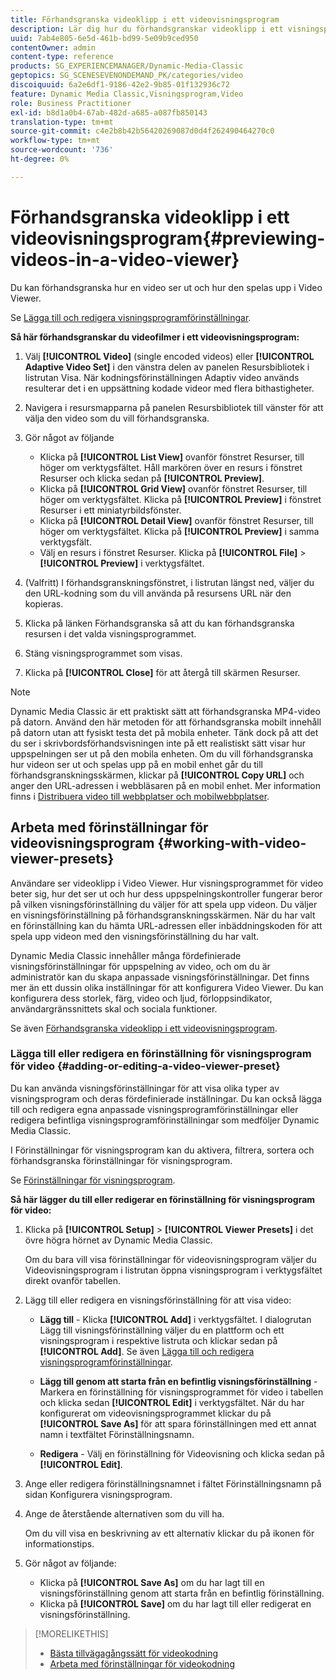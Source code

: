 ```yaml
---
title: Förhandsgranska videoklipp i ett videovisningsprogram
description: Lär dig hur du förhandsgranskar videoklipp i ett visningsprogram för video.
uuid: 7ab4e805-6e5d-461b-bd99-5e09b9ced950
contentOwner: admin
content-type: reference
products: SG_EXPERIENCEMANAGER/Dynamic-Media-Classic
geptopics: SG_SCENESEVENONDEMAND_PK/categories/video
discoiquuid: 6a2e6df1-9186-42e2-9b85-01f132936c72
feature: Dynamic Media Classic,Visningsprogram,Video
role: Business Practitioner
exl-id: b8d1a0b4-67ab-482d-a685-a087fb850143
translation-type: tm+mt
source-git-commit: c4e2b8b42b56420269087d0d4f262490464270c0
workflow-type: tm+mt
source-wordcount: '736'
ht-degree: 0%

---
```


# Förhandsgranska videoklipp i ett videovisningsprogram{#previewing-videos-in-a-video-viewer}

Du kan förhandsgranska hur en video ser ut och hur den spelas upp i Video Viewer.

Se [Lägga till och redigera visningsprogramförinställningar](application-setup.md#adding_and_editing_viewer_presets).

**Så här förhandsgranskar du videofilmer i ett videovisningsprogram:**

1. Välj **[!UICONTROL Video]** (single encoded videos) eller **[!UICONTROL Adaptive Video Set]** i den vänstra delen av panelen Resursbibliotek i listrutan Visa. När kodningsförinställningen Adaptiv video används resulterar det i en uppsättning kodade videor med flera bithastigheter.
1. Navigera i resursmapparna på panelen Resursbibliotek till vänster för att välja den video som du vill förhandsgranska.
1. Gör något av följande

   * Klicka på **[!UICONTROL List View]** ovanför fönstret Resurser, till höger om verktygsfältet. Håll markören över en resurs i fönstret Resurser och klicka sedan på **[!UICONTROL Preview]**.
   * Klicka på **[!UICONTROL Grid View]** ovanför fönstret Resurser, till höger om verktygsfältet. Klicka på **[!UICONTROL Preview]** i fönstret Resurser i ett miniatyrbildsfönster.
   * Klicka på **[!UICONTROL Detail View]** ovanför fönstret Resurser, till höger om verktygsfältet. Klicka på **[!UICONTROL Preview]** i samma verktygsfält.
   * Välj en resurs i fönstret Resurser. Klicka på **[!UICONTROL File]** > **[!UICONTROL Preview]** i verktygsfältet.

1. (Valfritt) I förhandsgranskningsfönstret, i listrutan längst ned, väljer du den URL-kodning som du vill använda på resursens URL när den kopieras.
1. Klicka på länken Förhandsgranska så att du kan förhandsgranska resursen i det valda visningsprogrammet.
1. Stäng visningsprogrammet som visas.
1. Klicka på **[!UICONTROL Close]** för att återgå till skärmen Resurser.

>[!NOTE]
>
>Dynamic Media Classic är ett praktiskt sätt att förhandsgranska MP4-video på datorn. Använd den här metoden för att förhandsgranska mobilt innehåll på datorn utan att fysiskt testa det på mobila enheter. Tänk dock på att det du ser i skrivbordsförhandsvisningen inte på ett realistiskt sätt visar hur uppspelningen ser ut på den mobila enheten. Om du vill förhandsgranska hur videon ser ut och spelas upp på en mobil enhet går du till förhandsgranskningsskärmen, klickar på **[!UICONTROL Copy URL]** och anger den URL-adressen i webbläsaren på en mobil enhet. Mer information finns i [Distribuera video till webbplatser och mobilwebbplatser](deploying-video-websites-mobile-sites.md#deploying_video_to_your_websites_and_mobile_sites).

## Arbeta med förinställningar för videovisningsprogram {#working-with-video-viewer-presets}

Användare ser videoklipp i Video Viewer. Hur visningsprogrammet för video beter sig, hur det ser ut och hur dess uppspelningskontroller fungerar beror på vilken visningsförinställning du väljer för att spela upp videon. Du väljer en visningsförinställning på förhandsgranskningsskärmen. När du har valt en förinställning kan du hämta URL-adressen eller inbäddningskoden för att spela upp videon med den visningsförinställning du har valt.

Dynamic Media Classic innehåller många fördefinierade visningsförinställningar för uppspelning av video, och om du är administratör kan du skapa anpassade visningsförinställningar. Det finns mer än ett dussin olika inställningar för att konfigurera Video Viewer. Du kan konfigurera dess storlek, färg, video och ljud, förloppsindikator, användargränssnittets skal och sociala funktioner.

Se även [Förhandsgranska videoklipp i ett videovisningsprogram](previewing-videos-video-viewer.md#previewing_videos_in_a_video_viewer).

### Lägga till eller redigera en förinställning för visningsprogram för video {#adding-or-editing-a-video-viewer-preset}

Du kan använda visningsförinställningar för att visa olika typer av visningsprogram och deras fördefinierade inställningar. Du kan också lägga till och redigera egna anpassade visningsprogramförinställningar eller redigera befintliga visningsprogramförinställningar som medföljer Dynamic Media Classic.

I Förinställningar för visningsprogram kan du aktivera, filtrera, sortera och förhandsgranska förinställningar för visningsprogram.

Se [Förinställningar för visningsprogram](application-setup.md#viewer_presets).

**Så här lägger du till eller redigerar en förinställning för visningsprogram för video:**

1. Klicka på **[!UICONTROL Setup]** > **[!UICONTROL Viewer Presets]** i det övre högra hörnet av Dynamic Media Classic.

   Om du bara vill visa förinställningar för videovisningsprogram väljer du Videovisningsprogram i listrutan öppna visningsprogram i verktygsfältet direkt ovanför tabellen.

1. Lägg till eller redigera en visningsförinställning för att visa video:

   * **Lägg till**  - Klicka  **[!UICONTROL Add]** i verktygsfältet. I dialogrutan Lägg till visningsförinställning väljer du en plattform och ett visningsprogram i respektive listruta och klickar sedan på **[!UICONTROL Add]**.
   Se även [Lägga till och redigera visningsprogramförinställningar](application-setup.md#adding_and_editing_viewer_presets).

   * **Lägg till genom att starta från en befintlig visningsförinställning**  - Markera en förinställning för visningsprogrammet för video i tabellen och klicka sedan  **[!UICONTROL Edit]** i verktygsfältet.
   När du har konfigurerat om videovisningsprogrammet klickar du på **[!UICONTROL Save As]** för att spara förinställningen med ett annat namn i textfältet Förinställningsnamn.

   * **Redigera** - Välj en förinställning för Videovisning och klicka sedan på  **[!UICONTROL Edit]**.



1. Ange eller redigera förinställningsnamnet i fältet Förinställningsnamn på sidan Konfigurera visningsprogram.
1. Ange de återstående alternativen som du vill ha.

   Om du vill visa en beskrivning av ett alternativ klickar du på ikonen för informationstips.

1. Gör något av följande:

   * Klicka på **[!UICONTROL Save As]** om du har lagt till en visningsförinställning genom att starta från en befintlig förinställning.
   * Klicka på **[!UICONTROL Save]** om du har lagt till eller redigerat en visningsförinställning.

>[!MORELIKETHIS]
>
>* [Bästa tillvägagångssätt för videokodning](uploading-encoding-videos.md#best_practices_for_video_encoding)
>* [Arbeta med förinställningar för videokodning](uploading-encoding-videos.md#working_with_video_encoding_presets)

